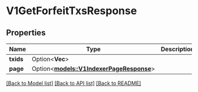 # V1GetForfeitTxsResponse

## Properties

| Name      | Type                                                                  | Description | Notes      |
| --------- | --------------------------------------------------------------------- | ----------- | ---------- |
| **txids** | Option<**Vec<String>**>                                               |             | [optional] |
| **page**  | Option<[**models::V1IndexerPageResponse**](v1IndexerPageResponse.md)> |             | [optional] |

[[Back to Model list]](../README.md#documentation-for-models) [[Back to API list]](../README.md#documentation-for-api-endpoints) [[Back to README]](../README.md)
